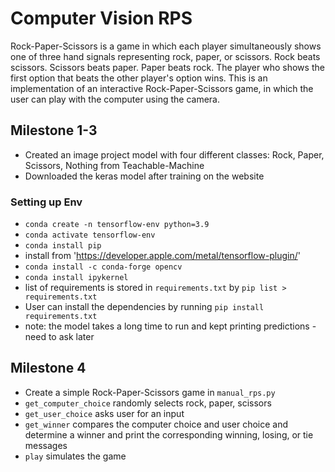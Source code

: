 # Computer Vision RPS
Rock-Paper-Scissors is a game in which each player simultaneously shows one of three hand signals representing rock, paper, or scissors. Rock beats scissors. Scissors beats paper. Paper beats rock. The player who shows the first option that beats the other player's option wins. This is an implementation of an interactive Rock-Paper-Scissors game, in which the user can play with the computer using the camera.

## Milestone 1-3
- Created an image project model with four different classes: Rock, Paper, Scissors, Nothing from Teachable-Machine
- Downloaded the keras model after training on the website

### Setting up Env
- `conda create -n tensorflow-env python=3.9`
- `conda activate tensorflow-env`
- `conda install pip`
- install from 'https://developer.apple.com/metal/tensorflow-plugin/'
- `conda install -c conda-forge opencv`
- `conda install ipykernel`
- list of requirements is stored in `requirements.txt` by `pip list > requirements.txt`
- User can install the dependencies by running `pip install requirements.txt`
- note: the model takes a long time to run and kept printing predictions - need to ask later

## Milestone 4
- Create a simple Rock-Paper-Scissors game in `manual_rps.py`
- `get_computer_choice` randomly selects rock, paper, scissors
- `get_user_choice` asks user for an input
- `get_winner` compares the computer choice and user choice and determine a winner and print the corresponding winning, losing, or tie messages
- `play` simulates the game